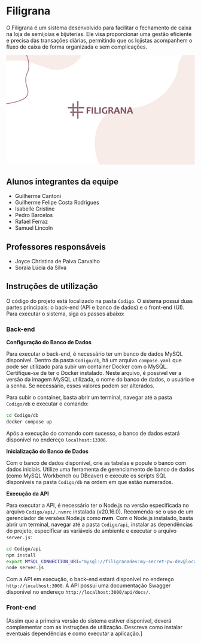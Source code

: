 # Filigrana

O Filigrana é um sistema desenvolvido para facilitar o fechamento de caixa na loja de semijoias e bijuterias. Ele visa proporcionar uma gestão eficiente e precisa das transações diárias, permitindo que os lojistas acompanhem o fluxo de caixa de forma organizada e sem complicações.

![Imagem de capa](./assets/capa.jpg)

## Alunos integrantes da equipe

- Guilherme Cantoni
- Guilherme Felipe Costa Rodrigues
- Isabelle Cristine
- Pedro Barcelos
- Rafael Ferraz
- Samuel Lincoln

## Professores responsáveis

- Joyce Christina de Paiva Carvalho
- Soraia Lúcia da Silva

## Instruções de utilização

O código do projeto está localizado na pasta `Codigo`. O sistema possui duas partes principais: o back-end (API e banco de dados) e o front-end (UI). Para executar o sistema, siga os passos abaixo:

### Back-end

**Configuração do Banco de Dados**

Para executar o back-end, é necessário ter um banco de dados MySQL disponível. Dentro da pasta `Codigo/db`, há um arquivo `compose.yaml` que pode ser utilizado para subir um container Docker com o MySQL. Certifique-se de ter o Docker instalado. Neste arquivo, é possível ver a versão da imagem MySQL utilizada, o nome do banco de dados, o usuário e a senha. Se necessário, esses valores podem ser alterados.

Para subir o container, basta abrir um terminal, navegar até a pasta `Codigo/db` e executar o comando:

```bash
cd Codigo/db
docker compose up
```

Após a execução do comando com sucesso, o banco de dados estará disponível no endereço `localhost:13306`.

**Inicialização do Banco de Dados**

Com o banco de dados disponível, crie as tabelas e popule o banco com dados iniciais. Utilize uma ferramenta de gerenciamento de banco de dados (como MySQL Workbench ou DBeaver) e execute os scripts SQL disponíveis na pasta `Codigo/db` na ordem em que estão numerados.

**Execução da API**

Para executar a API, é necessário ter o Node.js na versão especificada no arquivo `Codigo/api/.nvmrc` instalada (v20.16.0). Recomenda-se o uso de um gerenciador de versões Node.js como **nvm**. Com o Node.js instalado, basta abrir um terminal, navegar até a pasta `Codigo/api`, instalar as dependências do projeto, especificar as variáveis de ambiente e executar o arquivo `server.js`:

```bash
cd Codigo/api
npm install
export MYSQL_CONNECTION_URI="mysql://filigranadev:my-secret-pw-dev@localhost:13306/filigrana"
node server.js
```

Com a API em execução, o back-end estará disponível no endereço `http://localhost:3000`. A API possui uma documentação Swagger disponível no endereço `http://localhost:3000/api/docs/`.

### Front-end

[Assim que a primeira versão do sistema estiver disponível, deverá complementar com as instruções de utilização. Descreva como instalar eventuais dependências e como executar a aplicação.]
